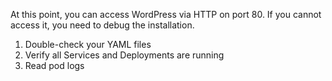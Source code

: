At this point, you can access WordPress via HTTP on port 80. If you cannot access it, you need to debug the installation.

1. Double-check your YAML files
2. Verify all Services and Deployments are running
3. Read pod logs